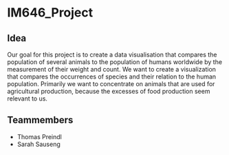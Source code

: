 # IM646_Project

## Idea

Our   goal   for   this   project   is   to   create   a   data   visualisation   that   compares   the   population   of several   animals   to   the   population   of   humans   worldwide   by   the   measurement   of   their   weight and   count.   We   want   to   create   a   visualization   that   compares   the   occurrences   of   species   and their   relation   to   the   human   population.   Primarily   we   want   to   concentrate   on   animals   that   are used   for   agricultural   production,   because   the   excesses   of   food   production   seem   relevant   to us.

## Teammembers
* Thomas Preindl
* Sarah Sauseng
